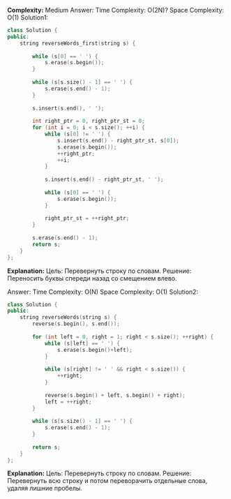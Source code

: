 **Complexity:** Medium
Answer:
	Time Complexity: O(2N)?
	Space Complexity: O(1)
Solution1:
```cpp
class Solution {
public:
    string reverseWords_first(string s) {
	
	    while (s[0] == ' ') {
	        s.erase(s.begin());
	    }
	
	    while (s[s.size() - 1] == ' ') {
	        s.erase(s.end() - 1);
	    }
	
	    s.insert(s.end(), ' ');
	    
	    int right_ptr = 0, right_ptr_st = 0;
	    for (int i = 0; i < s.size(); ++i) {
	        while (s[0] != ' ') {
	            s.insert(s.end() - right_ptr_st, s[0]);
	            s.erase(s.begin());
	            ++right_ptr;
	            ++i;
	        }
	        
	        s.insert(s.end() - right_ptr_st, ' ');
	        
	        while (s[0] == ' ') {
	            s.erase(s.begin());
	        }
	        
	        right_ptr_st = ++right_ptr;
	    }
	    
	    s.erase(s.end() - 1);
	    return s;
	}
};
```
**Explanation:**
	Цель: Перевернуть строку по словам.
	Решение: Переносить буквы спереди назад со смещением влево.

Answer:
	Time Complexity: O(N)
	Space Complexity: O(1)
Solution2:
```cpp
class Solution {
public:
    string reverseWords(string s) {
        reverse(s.begin(), s.end());
  
        for (int left = 0, right = 1; right < s.size(); ++right) {
            while (s[left] == ' ') {
                s.erase(s.begin()+left);
            }
  
            while (s[right] != ' ' && right < s.size()) {
                ++right;
            }
  
            reverse(s.begin() + left, s.begin() + right);
            left = ++right;
        }
  
        while (s[s.size() - 1] == ' ') {
            s.erase(s.end() - 1);
        }
  
        return s;
    }
};
```
**Explanation:**
	Цель: Перевернуть строку по словам.
	Решение: Перевернуть всю строку и потом переворачить отдельные слова, удаляя лишние пробелы.